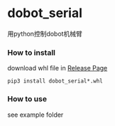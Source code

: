 # dobot_serial
用python控制dobot机械臂
### How to install

download whl file in [Release Page](https://github.com/aiblockly/dobot_serial/releases)
 
`pip3 install dobot_serial*.whl`

### How to use

see example folder
